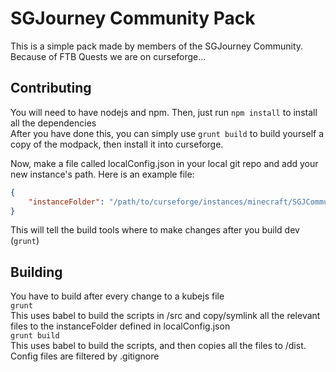 # SGJourney Community Pack
This is a simple pack made by members of the SGJourney Community.
Because of FTB Quests we are on curseforge...

## Contributing
You will need to have nodejs and npm.
Then, just run `npm install` to install all the dependencies<br>
After you have done this, you can simply use `grunt build` to build yourself a 
copy of the modpack, then install it into curseforge.<br>

Now, make a file called localConfig.json in your local git repo and add your new instance's path. Here is an example file:
```json
{
    "instanceFolder": "/path/to/curseforge/instances/minecraft/SGJCommunityPack"
}
```
This will tell the build tools where to make changes after you build dev (`grunt`)
## Building
You have to build after every change to a kubejs file<br>
`grunt` <br>
This uses babel to build the scripts in /src and copy/symlink all the relevant files
to the instanceFolder defined in localConfig.json<br>
`grunt build` <br>
This uses babel to build the scripts, and then copies all the files to /dist.
Config files are filtered by .gitignore
